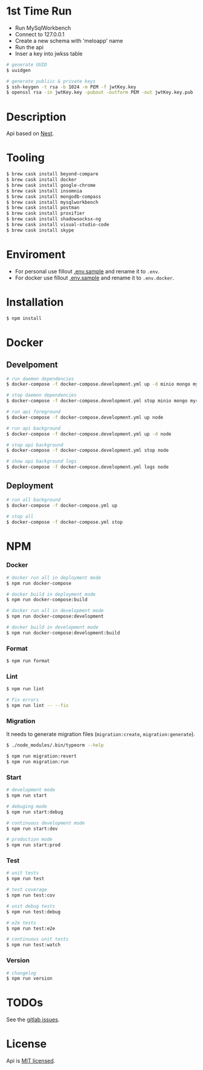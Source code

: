 # 1st Time Run

* Run MySqlWorkbench
* Connect to 127.0.0.1
* Create a new schema with 'meloapp' name
* Run the api
* Inser a key into jwkss table

```bash
# generate UUID
$ uuidgen

# generate publiic & private keys
$ ssh-keygen -t rsa -b 1024 -m PEM -f jwtKey.key
$ openssl rsa -in jwtKey.key -pubout -outform PEM -out jwtKey.key.pub
```

# Description

Api based on [Nest](https://github.com/nestjs/nest).

# Tooling

```bash
$ brew cask install beyond-compare
$ brew cask install docker
$ brew cask install google-chrome
$ brew cask install insomnia
$ brew cask install mongodb-compass
$ brew cask install mysqlworkbench
$ brew cask install postman
$ brew cask install proxifier
$ brew cask install shadowsocksx-ng
$ brew cask install visual-studio-code
$ brew cask install skype
```

# Enviroment

* For personal use fillout [.env.sample](.env.sample) and rename it to `.env`.
* For docker use fillout [.env.sample](.env.sample) and rename it to `.env.docker`.

# Installation

```bash
$ npm install
```

# Docker

## Develpoment

```bash
# run daemon dependencies
$ docker-compose -f docker-compose.development.yml up -d minio mongo mysql redis

# stop daemon dependencies
$ docker-compose -f docker-compose.development.yml stop minio mongo mysql redis

# run api foreground
$ docker-compose -f docker-compose.development.yml up node

# run api background
$ docker-compose -f docker-compose.development.yml up -d node

# stop api background
$ docker-compose -f docker-compose.development.yml stop node

# show api background logs
$ docker-compose -f docker-compose.development.yml logs node

```

## Deployment

```bash
# run all background
$ docker-compose -f docker-compose.yml up

# stop all
$ docker-compose -f docker-compose.yml stop
```

# NPM

### Docker
```bash
# docker run all in deployment mode
$ npm run docker-compose

# docker build in deployment mode
$ npm run docker-compose:build

# docker run all in development mode
$ npm run docker-compose:development

# docker build in development mode
$ npm run docker-compose:development:build
```

### Format
```bash
$ npm run format
```

### Lint
```bash
$ npm run lint

# Fix errors
$ npm run lint -- --fix
```

### Migration
It needs to generate migration files (`migration:create`, `migration:generate`).
```bash
$ ./node_modules/.bin/typeorm --help

$ npm run migration:revert
$ npm run migration:run
```

### Start
```bash
# development mode
$ npm run start

# debuging mode
$ npm run start:debug

# continuous development mode
$ npm run start:dev

# production mode
$ npm run start:prod
```



### Test
```bash
# unit tests
$ npm run test

# test coverage
$ npm run test:cov

# unit debug tests
$ npm run test:debug

# e2e tests
$ npm run test:e2e

# continuous unit tests
$ npm run test:watch
```

### Version
```bash
# changelog
$ npm run version
```

# TODOs

See the [gitlab issues](https://gitlab.3re.ir/melobit/melo-api/issues).

# License

Api is [MIT licensed](LICENSE).
